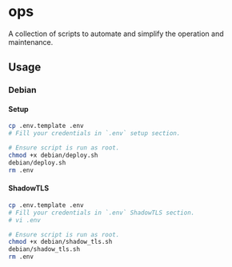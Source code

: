 # ops

A collection of scripts to automate and simplify the operation and maintenance.

## Usage

### Debian

#### Setup

```bash
cp .env.template .env
# Fill your credentials in `.env` setup section.

# Ensure script is run as root.
chmod +x debian/deploy.sh
debian/deploy.sh
rm .env
```

#### ShadowTLS

```bash
cp .env.template .env
# Fill your credentials in `.env` ShadowTLS section.
# vi .env

# Ensure script is run as root.
chmod +x debian/shadow_tls.sh
debian/shadow_tls.sh
rm .env
```
